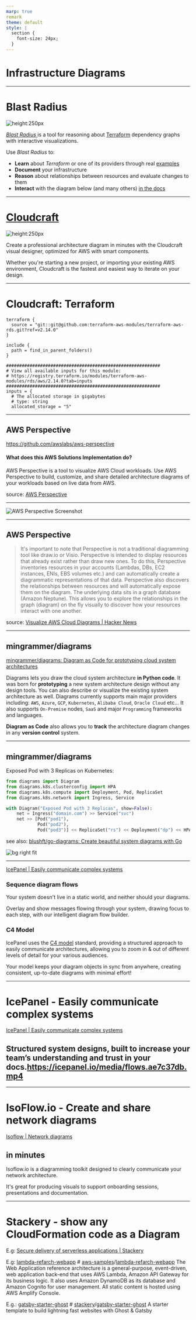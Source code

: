 ```yaml
---
marp: true
remark
theme: default
style: |
  section {
    font-size: 24px;
  }
---
```


# Infrastructure Diagrams


---
# Blast Radius

![height:250px](images/terraform_blast_radius.png)

[_Blast Radius_ ](https://github.com/28mm/blast-radius)is a tool for reasoning about [Terraform](https://www.terraform.io/) dependency graphs with interactive visualizations.

Use _Blast Radius_ to:

* **Learn** about _Terraform_ or one of its providers through real [examples](https://28mm.github.io/blast-radius-docs/)
* **Document** your infrastructure
* **Reason** about relationships between resources and evaluate changes to them
* **Interact** with the diagram below (and many others) [in the docs](https://28mm.github.io/blast-radius-docs/)

---
# [Cloudcraft](https://www.cloudcraft.co/)

![height:250px](images/terraform_Cloudcraft.png)

Create a professional architecture diagram in minutes with the Cloudcraft visual designer, optimized for AWS with smart components.  
  
Whether you're starting a new project, or importing your existing AWS environment, Cloudcraft is the fastest and easiest way to iterate on your design.

---
# Cloudcraft: Terraform

```
terraform {
  source = "git::git@github.com:terraform-aws-modules/terraform-aws-rds.git?ref=v2.14.0"
}

include {
  path = find_in_parent_folders()
}

###########################################################
# View all available inputs for this module:
# https://registry.terraform.io/modules/terraform-aws-modules/rds/aws/2.14.0?tab=inputs
###########################################################
inputs = {
  # The allocated storage in gigabytes
  # type: string
  allocated_storage = "5"
```
---
## AWS Perspective

https://github.com/awslabs/aws-perspective

#### What does this AWS Solutions Implementation do?

AWS Perspective is a tool to visualize AWS Cloud workloads. Use AWS Perspective to build, customize, and share detailed architecture diagrams of your workloads based on live data from AWS.


source: [AWS Perspective](https://aws.amazon.com/solutions/implementations/aws-perspective/)

---
![AWS Perspective Screenshot](https://d1.awsstatic.com/Solutions/Solutions%20Category%20Template%20Draft/Solution%20Architecture%20Diagrams/aws-perspective-gremlin-lamdba-function.3893d719010a778b7ead0c5840dbdeb9820c0839.png)

---
<style scoped>
  section {
    font-size: 20px;
  }
</style>
## AWS Perspective

> It's important to note that Perspective is not a traditional diagramming tool like draw.io or Visio. Perspective is intended to display resources that already exist rather than draw new ones.
> To do this, Perspective inventories resources in your accounts (Lambdas, DBs, EC2 instances, ENIs, EBS volumes etc.) and can automatically create a diagrammatic representations of that data. Perspective also discovers the relationships between resources and will automatically expose them on the diagram.
> The underlying data sits in a graph database (Amazon Neptune). This allows you to explore the relationships in the graph (diagram) on the fly visually to discover how your resources interact with one another.

source: [Visualize AWS Cloud Diagrams | Hacker News](https://news.ycombinator.com/item?id=24552779)


---
## mingrammer/diagrams

[mingrammer/diagrams: Diagram as Code for prototyping cloud system architectures](https://github.com/mingrammer/diagrams)

Diagrams lets you draw the cloud system architecture **in Python code**. It was born for **prototyping** a new system architecture design without any design tools. You can also describe or visualize the existing system architecture as well. Diagrams currently supports main major providers including: `AWS`, `Azure`, `GCP`, `Kubernetes`, `Alibaba Cloud`, `Oracle Cloud` etc... It also supports `On-Premise` nodes, `SaaS` and major `Programming` frameworks and languages.

**Diagram as Code** also allows you to **track** the architecture diagram changes in any **version control** system.



---
##  mingrammer/diagrams

Exposed Pod with 3 Replicas on Kubernetes:

```python
from diagrams import Diagram
from diagrams.k8s.clusterconfig import HPA
from diagrams.k8s.compute import Deployment, Pod, ReplicaSet
from diagrams.k8s.network import Ingress, Service

with Diagram("Exposed Pod with 3 Replicas", show=False):
    net = Ingress("domain.com") >> Service("svc")
    net >> [Pod("pod1"),
            Pod("pod2"),
            Pod("pod3")] << ReplicaSet("rs") << Deployment("dp") << HPA("hpa")

```

see also: [blushft/go-diagrams: Create beautiful system diagrams with Go](https://github.com/blushft/go-diagrams)

![bg right fit](https://diagrams.mingrammer.com/img/exposed_pod_with_3_replicas_diagram.png)


---
[IcePanel | Easily communicate complex systems](https://icepanel.io/)

### Sequence diagram flows

Your system doesn't live in a static world, and neither should your diagrams.

Overlay and show messages flowing through your system, drawing focus to each step, with our intelligent diagram flow builder.

### C4 Model

IcePanel uses the [C4 model](https://c4model.com) standard, providing a structured approach to easily communicate architectures, allowing you to zoom in & out of different levels of detail for your various audiences.

Your model keeps your diagram objects in sync from anywhere, creating consistent, up-to-date diagrams with minimal effort!

---
# IcePanel - Easily communicate complex systems


[IcePanel | Easily communicate complex systems](https://icepanel.io/)


## Structured system designs, built to increase your team’s understanding and trust in your docs.https://icepanel.io/media/flows.ae7c37db.mp4

---
# IsoFlow.io - Create and share network diagrams  

[Isoflow | Network diagrams](https://isoflow.io/)

## in minutes

Isoflow.io is a diagramming toolkit designed to clearly communicate your network architecture.

It's great for producing visuals to support onboarding sessions, presentations and documentation.


---
# Stackery - show any CloudFormation code as a Diagram

E.g: [Secure delivery of serverless applications | Stackery](https://www.stackery.io/registry/?repo=https://github.com/meniem/aws-three-tier/blob/master/aws-three-tier.yaml)

E.g: [lambda-refarch-webapp](https://www.stackery.io/registry/?repo=https://github.com/aws-samples/lambda-refarch-webapp/blob/master/template.yaml) # [aws-samples](https://github.com/aws-samples)/[lambda-refarch-webapp](https://github.com/aws-samples/lambda-refarch-webapp) The Web Application reference architecture is a general-purpose, event-driven, web application back-end that uses AWS Lambda, Amazon API Gateway for its business logic. It also uses Amazon DynamoDB as its database and Amazon Cognito for user management. All static content is hosted using AWS Amplify Console.

E.g.: [gatsby-starter-ghost](https://www.stackery.io/registry/?repo=https://github.com/stackery/gatsby-starter-ghost/blob/master/template.yaml) # [stackery](https://github.com/stackery)/[gatsby-starter-ghost](https://github.com/stackery/gatsby-starter-ghost) A starter template to build lightning fast websites with Ghost & Gatsby 
